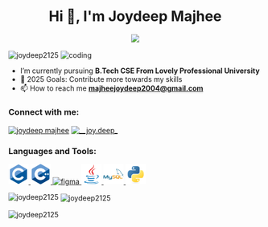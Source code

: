 <h1 align="center">Hi 👋, I'm Joydeep Majhee</h1>

<p align="center">
  <a href="https://github.com/DenverCoder1/readme-typing-svg"><img src="https://readme-typing-svg.herokuapp.com/?lines=A%20Data-Science%20Student;Always%20learning%20new%20things&center=true&width=440&height=45&color=B75DF7FF&vCenter=true&size=22"></a>
</p>

<img align="right" alt="coding" width="400" src="https://user-images.githubusercontent.com/55389276/140866485-8fb1c876-9a8f-4d6a-98dc-08c4981eaf70.gif">

<p align="left"> <img src="https://komarev.com/ghpvc/?username=joydeep2125&label=Profile%20views&color=0e75b6&style=flat" alt="joydeep2125" /> </p>

- I’m currently pursuing <b>B.Tech CSE From Lovely Professional University</b> <br>
- 🥅 2025 Goals: Contribute more towards my skills
- 📫 How to reach me **majheejoydeep2004@gmail.com**


<h3 align="left">Connect with me:</h3>
<p align="left">
<a href="https://linkedin.com/in/joydeep majhee" target="blank"><img align="center" src="https://raw.githubusercontent.com/rahuldkjain/github-profile-readme-generator/master/src/images/icons/Social/linked-in-alt.svg" alt="joydeep majhee" height="30" width="40" /></a>
<a href="https://instagram.com/__joy.deep_" target="blank"><img align="center" src="https://raw.githubusercontent.com/rahuldkjain/github-profile-readme-generator/master/src/images/icons/Social/instagram.svg" alt="__joy.deep_" height="30" width="40" /></a>
</p>

<h3 align="left">Languages and Tools:</h3>
<p align="left"> <a href="https://www.cprogramming.com/" target="_blank" rel="noreferrer"> <img src="https://raw.githubusercontent.com/devicons/devicon/master/icons/c/c-original.svg" alt="c" width="40" height="40"/> </a> <a href="https://www.w3schools.com/cpp/" target="_blank" rel="noreferrer"> <img src="https://raw.githubusercontent.com/devicons/devicon/master/icons/cplusplus/cplusplus-original.svg" alt="cplusplus" width="40" height="40"/> </a> <a href="https://www.figma.com/" target="_blank" rel="noreferrer"> <img src="https://www.vectorlogo.zone/logos/figma/figma-icon.svg" alt="figma" width="40" height="40"/> </a> <a href="https://www.java.com" target="_blank" rel="noreferrer"> <img src="https://raw.githubusercontent.com/devicons/devicon/master/icons/java/java-original.svg" alt="java" width="40" height="40"/> </a> <a href="https://www.mysql.com/" target="_blank" rel="noreferrer"> <img src="https://raw.githubusercontent.com/devicons/devicon/master/icons/mysql/mysql-original-wordmark.svg" alt="mysql" width="40" height="40"/> </a> <a href="https://www.python.org" target="_blank" rel="noreferrer"> <img src="https://raw.githubusercontent.com/devicons/devicon/master/icons/python/python-original.svg" alt="python" width="40" height="40"/> </a> </p>

<p><img align="left" src="https://github-readme-stats.vercel.app/api/top-langs?username=joydeep2125&show_icons=true&locale=en&layout=compact" alt="joydeep2125" /></p>

<p>&nbsp;<img align="center" src="https://github-readme-stats.vercel.app/api?username=joydeep2125&show_icons=true&locale=en" alt="joydeep2125" /></p>

<p><img align="center" src="https://github-readme-streak-stats.herokuapp.com/?user=joydeep2125&" alt="joydeep2125" /></p>
